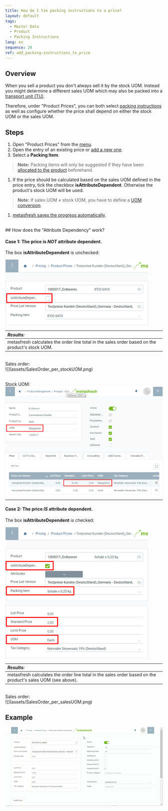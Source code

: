 ```yaml
---
title: How do I tie packing instructions to a price?
layout: default
tags:
  - Master Data
  - Product
  - Packing Instructions
lang: en
sequence: 20
ref: add_packing-instructions_to_price
---
```


## Overview
When you sell a product you don't always sell it by the stock UOM. Instead you might determine a different sales UOM which may also be packed into a [transport unit (TU)](Handling_Unit_System).

Therefore, under "Product Prices", you can both select [packing instructions](Create_packing_instructions) as well as configure whether the price shall depend on either the stock UOM or the sales UOM.

## Steps
1. Open "Product Prices" from the [menu](Menu).
1. Open the entry of an existing price or [add a new one](Add_price).
1. Select a **Packing Item**.
 >**Note:** Packing items will only be suggested if they have been [allocated to the product](CU-TU_Allocation) beforehand.

1. If the price should be calculated based on the sales UOM defined in the price entry, tick the checkbox **isAttributeDependent**. Otherwise the product's stock UOM will be used.
 >**Note:** If sales UOM ≠ stock UOM, you have to define a [UOM conversion](Convert_UOMs).

1. [metasfresh saves the progress automatically](Saveindicator).

<br>
## How does the "Attribute Dependency" work?

#### Case 1: The price is *NOT* attribute dependent.
The box **isAttributeDependent** is unchecked:

![](assets/Price_not_AttributeDependent.png)

| *Results:* |
| :--- |
| metasfresh calculates the order line total in the sales order based on the product's stock UOM. |

<br>
Sales order:<br>
![](assets/SalesOrder_per_stockUOM.png)<br><br>

Stock UOM:<br>
![](assets/stockUOM_PriceTab.png)

---

#### Case 2: The price *IS* attribute dependent.
The box **isAttributeDependent** is checked:

![](assets/Price_AttributeDependent.png)

| *Results:* |
| :--- |
| metasfresh calculates the order line total in the sales order based on the product's sales UOM (see above). |

<br>
Sales order:<br>
![](assets/SalesOrder_per_salesUOM.png)

## Example
![](assets/Add_packing-instructions_to_price.gif)
